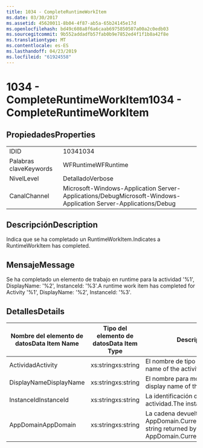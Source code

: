 ```yaml
---
title: 1034 - CompleteRuntimeWorkItem
ms.date: 03/30/2017
ms.assetid: 45620011-8b04-4f87-ab5a-65b24145e17d
ms.openlocfilehash: bd49c608a8f6a6caab6975850507a00a2c0edb03
ms.sourcegitcommit: 9b552addadfb57fab0b9e7852ed4f1f1b8a42f8e
ms.translationtype: MT
ms.contentlocale: es-ES
ms.lasthandoff: 04/23/2019
ms.locfileid: "61924558"
---
```

# <a name="1034---completeruntimeworkitem"></a><span data-ttu-id="43479-102">1034 - CompleteRuntimeWorkItem</span><span class="sxs-lookup"><span data-stu-id="43479-102">1034 - CompleteRuntimeWorkItem</span></span>
## <a name="properties"></a><span data-ttu-id="43479-103">Propiedades</span><span class="sxs-lookup"><span data-stu-id="43479-103">Properties</span></span>  
  
|||  
|-|-|  
|<span data-ttu-id="43479-104">ID</span><span class="sxs-lookup"><span data-stu-id="43479-104">ID</span></span>|<span data-ttu-id="43479-105">1034</span><span class="sxs-lookup"><span data-stu-id="43479-105">1034</span></span>|  
|<span data-ttu-id="43479-106">Palabras clave</span><span class="sxs-lookup"><span data-stu-id="43479-106">Keywords</span></span>|<span data-ttu-id="43479-107">WFRuntime</span><span class="sxs-lookup"><span data-stu-id="43479-107">WFRuntime</span></span>|  
|<span data-ttu-id="43479-108">Nivel</span><span class="sxs-lookup"><span data-stu-id="43479-108">Level</span></span>|<span data-ttu-id="43479-109">Detallado</span><span class="sxs-lookup"><span data-stu-id="43479-109">Verbose</span></span>|  
|<span data-ttu-id="43479-110">Canal</span><span class="sxs-lookup"><span data-stu-id="43479-110">Channel</span></span>|<span data-ttu-id="43479-111">Microsoft-Windows-Application Server-Applications/Debug</span><span class="sxs-lookup"><span data-stu-id="43479-111">Microsoft-Windows-Application Server-Applications/Debug</span></span>|  
  
## <a name="description"></a><span data-ttu-id="43479-112">Descripción</span><span class="sxs-lookup"><span data-stu-id="43479-112">Description</span></span>  
 <span data-ttu-id="43479-113">Indica que se ha completado un RuntimeWorkItem.</span><span class="sxs-lookup"><span data-stu-id="43479-113">Indicates a RuntimeWorkItem has completed.</span></span>  
  
## <a name="message"></a><span data-ttu-id="43479-114">Mensaje</span><span class="sxs-lookup"><span data-stu-id="43479-114">Message</span></span>  
 <span data-ttu-id="43479-115">Se ha completado un elemento de trabajo en runtime para la actividad '%1', DisplayName: '%2', InstanceId: '%3'.</span><span class="sxs-lookup"><span data-stu-id="43479-115">A runtime work item has completed for Activity '%1', DisplayName: '%2', InstanceId: '%3'.</span></span>  
  
## <a name="details"></a><span data-ttu-id="43479-116">Detalles</span><span class="sxs-lookup"><span data-stu-id="43479-116">Details</span></span>  
  
|<span data-ttu-id="43479-117">Nombre del elemento de datos</span><span class="sxs-lookup"><span data-stu-id="43479-117">Data Item Name</span></span>|<span data-ttu-id="43479-118">Tipo del elemento de datos</span><span class="sxs-lookup"><span data-stu-id="43479-118">Data Item Type</span></span>|<span data-ttu-id="43479-119">Descripción</span><span class="sxs-lookup"><span data-stu-id="43479-119">Description</span></span>|  
|--------------------|--------------------|-----------------|  
|<span data-ttu-id="43479-120">Actividad</span><span class="sxs-lookup"><span data-stu-id="43479-120">Activity</span></span>|<span data-ttu-id="43479-121">xs:string</span><span class="sxs-lookup"><span data-stu-id="43479-121">xs:string</span></span>|<span data-ttu-id="43479-122">El nombre de tipo de la actividad.</span><span class="sxs-lookup"><span data-stu-id="43479-122">The type name of the activity.</span></span>|  
|<span data-ttu-id="43479-123">DisplayName</span><span class="sxs-lookup"><span data-stu-id="43479-123">DisplayName</span></span>|<span data-ttu-id="43479-124">xs:string</span><span class="sxs-lookup"><span data-stu-id="43479-124">xs:string</span></span>|<span data-ttu-id="43479-125">El nombre para mostrar de la actividad.</span><span class="sxs-lookup"><span data-stu-id="43479-125">The display name of the activity.</span></span>|  
|<span data-ttu-id="43479-126">InstanceId</span><span class="sxs-lookup"><span data-stu-id="43479-126">InstanceId</span></span>|<span data-ttu-id="43479-127">xs:string</span><span class="sxs-lookup"><span data-stu-id="43479-127">xs:string</span></span>|<span data-ttu-id="43479-128">La identificación de instancia de la actividad.</span><span class="sxs-lookup"><span data-stu-id="43479-128">The instance id of the activity.</span></span>|  
|<span data-ttu-id="43479-129">AppDomain</span><span class="sxs-lookup"><span data-stu-id="43479-129">AppDomain</span></span>|<span data-ttu-id="43479-130">xs:string</span><span class="sxs-lookup"><span data-stu-id="43479-130">xs:string</span></span>|<span data-ttu-id="43479-131">La cadena devuelta por AppDomain.CurrentDomain.FriendlyName.</span><span class="sxs-lookup"><span data-stu-id="43479-131">The string returned by AppDomain.CurrentDomain.FriendlyName.</span></span>|
